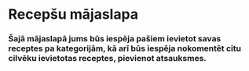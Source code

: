 # Recepšu mājaslapa
### Šajā mājaslapā jums būs iespēja pašiem ievietot savas receptes pa kategorijām, kā arī būs iespēja nokomentēt citu cilvēku ievietotas receptes, pievienot atsauksmes. 
### 
